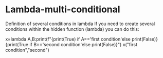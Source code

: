 # Lambda-multi-conditional
Definition of several conditions in lambda
If you need to create several conditions within the hidden function (lambda) you can do this:

x=lambda A,B:print(f"{print(True) if A=='first condition'else print(False)} {print(True if B=='second condition'else print(False)}")
x("first condition","second")
